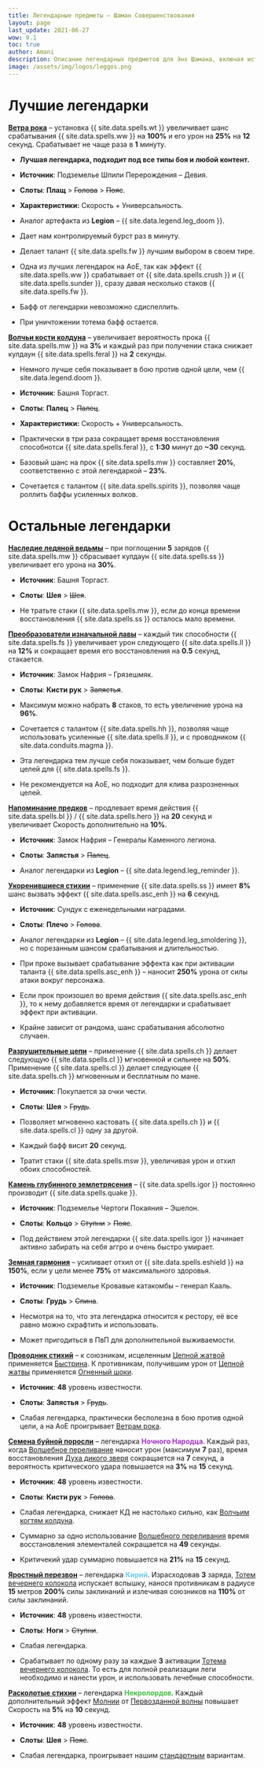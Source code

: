 ```yaml
---
title: Легендарные предметы – Шаман Совершенствования
layout: page
last_update: 2021-06-27
wow: 9.1
toc: true
author: Amani
description: Описание легендарных предметов для Энх Шамана, включая источники добычи, рекомендованные статы, слот и многое другое.
image: /assets/img/logos/leggos.png
---
```


# Лучшие легендарки

<a href="https://ru.wowhead.com/spell=335902" target="blank" data-wh-icon-size="medium" >**Ветра рока**</a> – установка {{ site.data.spells.wt }} увеличивает шанс срабатывания {{ site.data.spells.ww }} на **100%** и его урон на **25%** на **12** секунд. Срабатывает не чаще раза в **1** минуту.

* **Лучшая легендарка, подходит под все типы боя и любой контент.**

* **Источник**: Подземелье Шпили Перерождения – Девия. 
* **Слоты**: **Плащ** > ~~Голова~~ > ~~Пояс~~.
* **Характеристики:** Скорость + Универсальность.

* Аналог артефакта из **Legion** – {{ site.data.legend.leg_doom }}.
* Дает нам контролируемый бурст раз в минуту.
* Делает талант {{ site.data.spells.fw }} лучшим выбором в своем тире.
* Одна из лучших легендарок на АоЕ, так как эффект {{ site.data.spells.ww }} срабатывает от {{ site.data.spells.crush }} и {{ site.data.spells.sunder }}, сразу давая несколько стаков {{ site.data.spells.fw }}.
* Бафф от легендарки невозможно сдиспеллить.
* При уничтожении тотема бафф остается.

<a href="https://ru.wowhead.com/spell=335897" target="blank" data-wh-icon-size="medium" >**Волчьи кости колдуна**</a> – увеличивает вероятность прока {{ site.data.spells.mw }} на **3%** и каждый раз при получении стака снижает кулдаун {{ site.data.spells.feral }} на **2** секунды.

* Немного лучше себя показывает в бою против одной цели, чем {{ site.data.legend.doom }}.
* **Источник**: Башня Торгаст. 
* **Слоты**: **Палец** > ~~Палец~~.
* **Характеристики:** Скорость + Универсальность.

* Практически в три раза сокращает время восстановления способнотси {{ site.data.spells.feral }}, с **1:30** минут до **~30** секунд. 
* Базовый шанс на прок {{ site.data.spells.mw }} составляет **20%**, соответственно с этой легендаркой – **23%**.
* Сочетается с талантом {{ site.data.spells.spirits }}, позволяя чаще роллить баффы усиленных волков.

# Остальные легендарки

<a href="https://ru.wowhead.com/spell=335899" target="blank" data-wh-icon-size="medium" >**Наследие ледяной ведьмы**</a> – при поглощении **5** зарядов {{ site.data.spells.mw }} сбрасывает кулдаун {{ site.data.spells.ss }} увеличивает его урона на **30%**.

* **Источник**: Башня Торгаст. 
* **Слоты**: **Шея** > ~~Шея~~.

* Не тратьте стаки {{ site.data.spells.mw }}, если до конца времени восстановления {{ site.data.spells.ss }} осталось мало времени.

<a href="https://ru.wowhead.com/spell=335895" target="blank" data-wh-icon-size="medium" >**Преобразователи изначальной лавы**</a> – каждый тик способности {{ site.data.spells.fs }} увеличивает урон следующего {{ site.data.spells.ll }} на **12%** и сокращает время его восстановления на **0.5** секунд, стакается.

* **Источник**: Замок Нафрия – Грязешмяк. 
* **Слоты**: **Кисти рук** > ~~Запястья~~.

* Максимум можно набрать **8** стаков, то есть увеличение урона на **96%**.
* Сочетается с талантом {{ site.data.spells.hh }}, позволяя чаще использовать усиленные {{ site.data.spells.ll }}, и с проводником {{ site.data.conduits.magma }}.
* Эта легендарка тем лучше себя показывает, чем больше будет целей для {{ site.data.spells.fs }}.
* Не рекомендуется на АоЕ, но подходит для клива разрозненных целей.

<a href="https://ru.wowhead.com/spell=336741" target="blank" data-wh-icon-size="medium" >**Напоминание предков**</a> – продлевает время действия {{ site.data.spells.bl }} / {{ site.data.spells.hero }} на **20** секунд и увеличивает Скорость дополнительно на **10%**.

* **Источник**: Замок Нафрия – Генералы Каменного легиона.  
* **Слоты**: **Запястья** > ~~Палец~~.

* Аналог легендарки из **Legion** – {{ site.data.legend.leg_reminder }}. 

<a href="https://ru.wowhead.com/spell=336738" target="blank" data-wh-icon-size="medium" >**Укоренившиеся стихии**</a> – применение {{ site.data.spells.ss }} имеет **8%** шанс вызвать эффект {{ site.data.spells.asc_enh }} на **6** секунд.

* **Источник**: Сундук с еженедельными наградами.  
* **Слоты**: **Плечо** > ~~Голова~~.

* Аналог легендарки из **Legion** – {{ site.data.legend.leg_smoldering }}, но с порезанным шансом срабатывания и длительностью. 
* При проке вызывает срабатывание эффекта как при активации таланта {{ site.data.spells.asc_enh }} – наносит **250%** урона от силы атаки вокруг персонажа.
* Если прок произошел во время действия {{ site.data.spells.asc_enh }}, то к нему добавляется время от легендарки и срабатывает эффект при активации.
* Крайне зависит от рандома, шанс срабатывания абсолютно случаен.

<a href="https://ru.wowhead.com/spell=336735" target="blank" data-wh-icon-size="medium" >**Разрушительные цепи**</a> – применение {{ site.data.spells.ch }} делает следующую {{ site.data.spells.cl }} мгновенной и сильнее на **50%**. Применение {{ site.data.spells.cl }} делает следующее {{ site.data.spells.ch }} мгновенным и бесплатным по мане.

* **Источник**: Покупается за очки чести.  
* **Слоты**: **Шея** > ~~Грудь~~.

* Позволяет мгновенно кастовать {{ site.data.spells.ch }} и {{ site.data.spells.cl }} одну за другой.
* Каждый бафф висит **20** секунд.
* Тратит стаки {{ site.data.spells.msw }}, увеличивая урон и отхил обоих способностей.

<a href="https://ru.wowhead.com/spell=336739" target="blank" data-wh-icon-size="medium" >**Камень глубинного землетрясения**</a> – {{ site.data.spells.igor }} постоянно производит {{ site.data.spells.quake }}.

* **Источник**: Подземелье Чертоги Покаяния – Эшелон.  
* **Слоты**: **Кольцо** > ~~Ступни~~ > ~~Пояс~~.

* Под действием этой легендарки {{ site.data.spells.igor }} начинает активно забирать на себя аггро и очень быстро умирает.

<a href="https://ru.wowhead.com/spell=335886" target="blank" data-wh-icon-size="medium" >**Земная гармония**</a> – усиливает отхил от {{ site.data.spells.eshield }} на **150%**, если у цели менее **75%** от максимального здоровья.

* **Источник**: Подземелье Кровавые катакомбы – генерал Кааль.  
* **Слоты**: **Грудь** > ~~Спина~~.

* Несмотря на то, что эта легендарка относится к рестору, её все равно можно скрафтить и использовать.
* Может пригодиться в ПвП для дополнительной выживаемости.

<a href="https://ru.wowhead.com/spell=356250" target="blank" data-wh-icon-size="medium" >**Проводник стихий**</a> – к союзникам, исцеленным [Цепной жатвой](https://ru.wowhead.com/spell=320674) применяется [Быстрина](https://ru.wowhead.com/spell=61295). К противникам, получившим урон от [Цепной жатвы](https://ru.wowhead.com/spell=320674) применяется [Огненный шоки](https://ru.wowhead.com/spell=188389).

* **Источник**: **48** уровень известности.
* **Слоты**: **Запястья** > ~~Грудь~~.

* Слабая легендарка, практически бесполезна в бою против одной цели, а на АоЕ проигрывает [Ветрам рока](https://ru.wowhead.com/spell=335902).

<a href="https://ptr.wowhead.com/spell=356218/" target="blank" data-wh-icon-size="medium" >**Семена буйной поросли**</a> – легендарка <span style="color:#a330c9;font-size:1em;">**Ночного Народца**</span>. Каждый раз, когда [Волшебное переливание](https://ru.wowhead.com/spell=328923) наносит урон (максимум **7** раз), время восстановления [Духа дикого зверя](https://ru.wowhead.com/spell=51533) сокращается на **7** секунд, а вероятность критического удара повышается на **3%** на **15** секунд.

* **Источник**: **48** уровень известности.
* **Слоты**: **Кисти рук** > ~~Голова~~.

* Слабая легендарка, снижает КД не настолько сильно, как [Волчьим когтям колдуна](https://ru.wowhead.com/spell=335897). 
* Суммарно за одно использование [Волшебного переливания](https://ru.wowhead.com/spell=328923) время восстановления элементалей сокращается на **49** секунды.
* Критичекий удар суммарно повышается на **21%** на **15** секунд.

<a href="https://ru.wowhead.com/spell=356789" target="blank" data-wh-icon-size="medium" >**Яростный перезвон**</a> – легендарка <span style="color:#68ccef;font-size:1em;">**Кирий**</span>. Израсходовав **3** заряда, [Тотем вечернего колокола](https://ru.wowhead.com/spell=324386) испускает вспышку, нанося противникам в радиусе **15** метров **200%** силы заклинаний и излечивая союзников на **110%** от силы заклинаний.

* **Источник**: **48** уровень известности.
* **Слоты**: **Ноги** > ~~Ступни~~.

* Слабая легендарка.
* Срабатывает по одному разу за каждые **3** активации [Тотема вечернего колокола](https://ru.wowhead.com/spell=324386). То есть для полной реализации леги необходимо и нанести урон, и использовать лечебные способности. 

<a href="https://ptr.wowhead.com/spell=354647" target="blank" data-wh-icon-size="medium" >**Расколотые стихии**</a> – легендарка <span style="color:#40bf40;font-size:1em;">**Некролордов**</span>. Каждый дополнительный эффект [Молнии](https://ru.wowhead.com/spell=188196) от [Первозданной волны](https://ru.wowhead.com/spell=326059) повышает Скорость на **5%** на **10** секунд.

* **Источник**: **48** уровень известности.
* **Слоты**: **Шея** > ~~Пояс~~.

* Слабая легендарка, проигрывает нашим [стандартным](https://stormkeeper.ru/enh/legendaries.html) вариантам.
